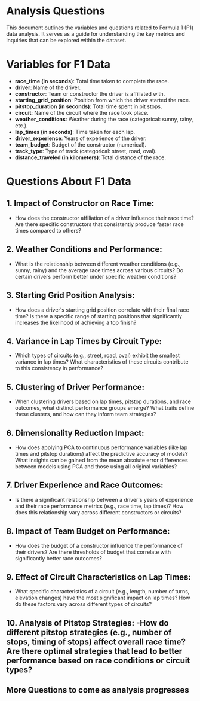 # Analysis Questions

This document outlines the variables and questions related to Formula 1 (F1) data analysis. It serves as a guide for understanding the key metrics and inquiries that can be explored within the dataset.

# Variables for F1 Data

- **race_time (in seconds)**: Total time taken to complete the race.
- **driver**: Name of the driver.
- **constructor**: Team or constructor the driver is affiliated with.
- **starting_grid_position**: Position from which the driver started the race.
- **pitstop_duration (in seconds)**: Total time spent in pit stops.
- **circuit**: Name of the circuit where the race took place.
- **weather_conditions**: Weather during the race (categorical: sunny, rainy, etc.).
- **lap_times (in seconds)**: Time taken for each lap.
- **driver_experience**: Years of experience of the driver.
- **team_budget**: Budget of the constructor (numerical).
- **track_type**: Type of track (categorical: street, road, oval).
- **distance_traveled (in kilometers)**: Total distance of the race.

# Questions About F1 Data

## 1. **Impact of Constructor on Race Time:**
   - How does the constructor affiliation of a driver influence their race time? Are there specific constructors that consistently produce faster race times compared to others?

## 2. **Weather Conditions and Performance:**
   - What is the relationship between different weather conditions (e.g., sunny, rainy) and the average race times across various circuits? Do certain drivers perform better under specific weather conditions?

## 3. **Starting Grid Position Analysis:**
   - How does a driver's starting grid position correlate with their final race time? Is there a specific range of starting positions that significantly increases the likelihood of achieving a top finish?

## 4. **Variance in Lap Times by Circuit Type:**
   - Which types of circuits (e.g., street, road, oval) exhibit the smallest variance in lap times? What characteristics of these circuits contribute to this consistency in performance?

## 5. **Clustering of Driver Performance:**
   - When clustering drivers based on lap times, pitstop durations, and race outcomes, what distinct performance groups emerge? What traits define these clusters, and how can they inform team strategies?

## 6. **Dimensionality Reduction Impact:**
   - How does applying PCA to continuous performance variables (like lap times and pitstop durations) affect the predictive accuracy of models? What insights can be gained from the mean absolute error differences between models using PCA and those using all original variables?

## 7. **Driver Experience and Race Outcomes:**
   - Is there a significant relationship between a driver's years of experience and their race performance metrics (e.g., race time, lap times)? How does this relationship vary across different constructors or circuits?

## 8. **Impact of Team Budget on Performance:**
   - How does the budget of a constructor influence the performance of their drivers? Are there thresholds of budget that correlate with significantly better race outcomes?

## 9. **Effect of Circuit Characteristics on Lap Times:**
   - What specific characteristics of a circuit (e.g., length, number of turns, elevation changes) have the most significant impact on lap times? How do these factors vary across different types of circuits?

## 10. **Analysis of Pitstop Strategies:** -How do different pitstop strategies (e.g., number of stops, timing of stops) affect overall race time? Are there optimal strategies that lead to better performance based on race conditions or circuit types?

## **More Questions to come as analysis progresses**

